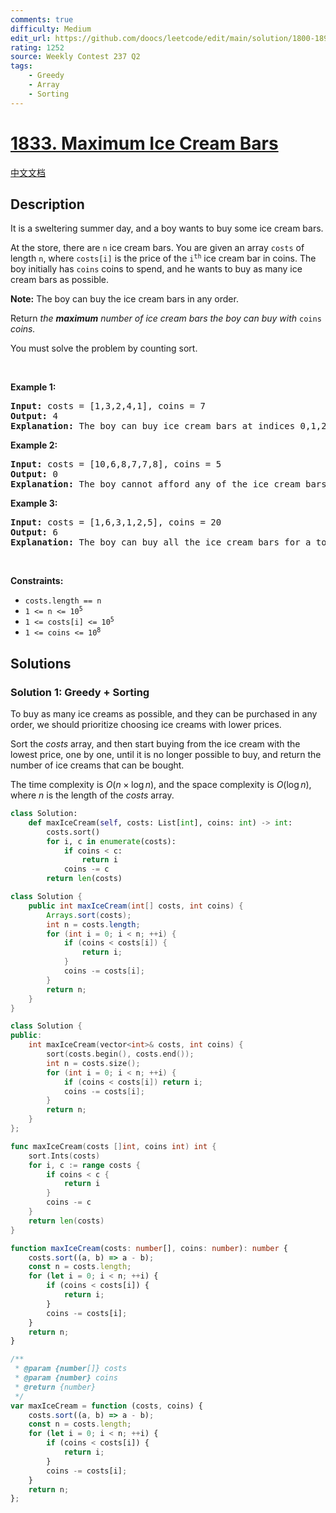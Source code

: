 ```yaml
---
comments: true
difficulty: Medium
edit_url: https://github.com/doocs/leetcode/edit/main/solution/1800-1899/1833.Maximum%20Ice%20Cream%20Bars/README_EN.md
rating: 1252
source: Weekly Contest 237 Q2
tags:
    - Greedy
    - Array
    - Sorting
---
```


<!-- problem:start -->

# [1833. Maximum Ice Cream Bars](https://leetcode.com/problems/maximum-ice-cream-bars)

[中文文档](/solution/1800-1899/1833.Maximum%20Ice%20Cream%20Bars/README.md)

## Description

<p>It is a sweltering summer day, and a boy wants to buy some ice cream bars.</p>

<p>At the store, there are <code>n</code> ice cream bars. You are given an array <code>costs</code> of length <code>n</code>, where <code>costs[i]</code> is the price of the <code>i<sup>th</sup></code> ice cream bar in coins. The boy initially has <code>coins</code> coins to spend, and he wants to buy as many ice cream bars as possible.&nbsp;</p>

<p><strong>Note:</strong> The boy can buy the ice cream bars in any order.</p>

<p>Return <em>the <strong>maximum</strong> number of ice cream bars the boy can buy with </em><code>coins</code><em> coins.</em></p>

<p>You must solve the problem by counting sort.</p>

<p>&nbsp;</p>
<p><strong class="example">Example 1:</strong></p>

<pre>
<strong>Input:</strong> costs = [1,3,2,4,1], coins = 7
<strong>Output:</strong> 4
<strong>Explanation: </strong>The boy can buy ice cream bars at indices 0,1,2,4 for a total price of 1 + 3 + 2 + 1 = 7.
</pre>

<p><strong class="example">Example 2:</strong></p>

<pre>
<strong>Input:</strong> costs = [10,6,8,7,7,8], coins = 5
<strong>Output:</strong> 0
<strong>Explanation: </strong>The boy cannot afford any of the ice cream bars.
</pre>

<p><strong class="example">Example 3:</strong></p>

<pre>
<strong>Input:</strong> costs = [1,6,3,1,2,5], coins = 20
<strong>Output:</strong> 6
<strong>Explanation: </strong>The boy can buy all the ice cream bars for a total price of 1 + 6 + 3 + 1 + 2 + 5 = 18.
</pre>

<p>&nbsp;</p>
<p><strong>Constraints:</strong></p>

<ul>
	<li><code>costs.length == n</code></li>
	<li><code>1 &lt;= n &lt;= 10<sup>5</sup></code></li>
	<li><code>1 &lt;= costs[i] &lt;= 10<sup>5</sup></code></li>
	<li><code>1 &lt;= coins &lt;= 10<sup>8</sup></code></li>
</ul>

## Solutions

<!-- solution:start -->

### Solution 1: Greedy + Sorting

To buy as many ice creams as possible, and they can be purchased in any order, we should prioritize choosing ice creams with lower prices.

Sort the $costs$ array, and then start buying from the ice cream with the lowest price, one by one, until it is no longer possible to buy, and return the number of ice creams that can be bought.

The time complexity is $O(n \times \log n)$, and the space complexity is $O(\log n)$, where $n$ is the length of the $costs$ array.

<!-- tabs:start -->

```python
class Solution:
    def maxIceCream(self, costs: List[int], coins: int) -> int:
        costs.sort()
        for i, c in enumerate(costs):
            if coins < c:
                return i
            coins -= c
        return len(costs)
```

```java
class Solution {
    public int maxIceCream(int[] costs, int coins) {
        Arrays.sort(costs);
        int n = costs.length;
        for (int i = 0; i < n; ++i) {
            if (coins < costs[i]) {
                return i;
            }
            coins -= costs[i];
        }
        return n;
    }
}
```

```cpp
class Solution {
public:
    int maxIceCream(vector<int>& costs, int coins) {
        sort(costs.begin(), costs.end());
        int n = costs.size();
        for (int i = 0; i < n; ++i) {
            if (coins < costs[i]) return i;
            coins -= costs[i];
        }
        return n;
    }
};
```

```go
func maxIceCream(costs []int, coins int) int {
	sort.Ints(costs)
	for i, c := range costs {
		if coins < c {
			return i
		}
		coins -= c
	}
	return len(costs)
}
```

```ts
function maxIceCream(costs: number[], coins: number): number {
    costs.sort((a, b) => a - b);
    const n = costs.length;
    for (let i = 0; i < n; ++i) {
        if (coins < costs[i]) {
            return i;
        }
        coins -= costs[i];
    }
    return n;
}
```

```js
/**
 * @param {number[]} costs
 * @param {number} coins
 * @return {number}
 */
var maxIceCream = function (costs, coins) {
    costs.sort((a, b) => a - b);
    const n = costs.length;
    for (let i = 0; i < n; ++i) {
        if (coins < costs[i]) {
            return i;
        }
        coins -= costs[i];
    }
    return n;
};
```

<!-- tabs:end -->

<!-- solution:end -->

<!-- problem:end -->
